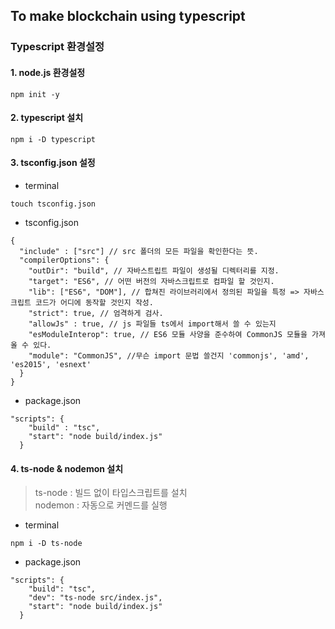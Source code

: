 ## To make blockchain using typescript


### Typescript 환경설정
#### 1. node.js 환경설정
```
npm init -y
```
#### 2. typescript 설치
```
npm i -D typescript
```
#### 3. tsconfig.json 설정
- terminal
```
touch tsconfig.json
```
- tsconfig.json
```
{
  "include" : ["src"] // src 폴더의 모든 파일을 확인한다는 뜻.
  "compilerOptions": {
    "outDir": "build", // 자바스트립트 파일이 생성될 디렉터리를 지정.
    "target": "ES6", // 어떤 버전의 자바스크립트로 컴파일 할 것인지.
    "lib": ["ES6", "DOM"], // 합쳐진 라이브러리에서 정의된 파일을 특정 => 자바스크립트 코드가 어디에 동작할 것인지 작성.
    "strict": true, // 엄격하게 검사.
    "allowJs" : true, // js 파일들 ts에서 import해서 쓸 수 있는지 
    "esModuleInterop": true, // ES6 모듈 사양을 준수하여 CommonJS 모듈을 가져올 수 있다.
    "module": "CommonJS", //무슨 import 문법 쓸건지 'commonjs', 'amd', 'es2015', 'esnext'
  }
}
```
- package.json
```
"scripts": {
    "build" : "tsc",
    "start": "node build/index.js"
  }
```

#### 4. ts-node & nodemon 설치
> ts-node : 빌드 없이 타입스크립트를 설치<br />
> nodemon : 자동으로 커멘드를 실행
- terminal
```
npm i -D ts-node
```
- package.json
```
"scripts": {
    "build": "tsc",
    "dev": "ts-node src/index.js",
    "start": "node build/index.js"
  }
```